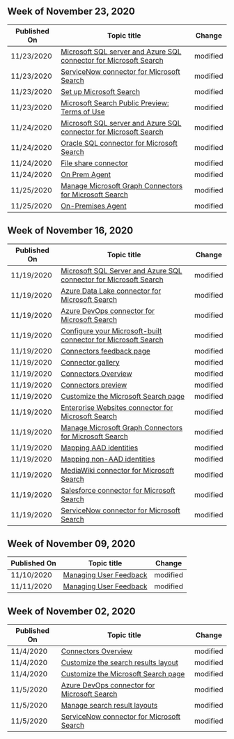 <!-- This file is generated automatically each week. Changes made to this file will be overwritten.-->



## Week of November 23, 2020


| Published On |Topic title | Change |
|------|------------|--------|
| 11/23/2020 | [Microsoft SQL server and Azure SQL connector for Microsoft Search](/MicrosoftSearch/mssql-connector) | modified |
| 11/23/2020 | [ServiceNow connector for Microsoft Search](/MicrosoftSearch/servicenow-connector) | modified |
| 11/23/2020 | [Set up Microsoft Search](/MicrosoftSearch/setup-microsoft-search) | modified |
| 11/23/2020 | [Microsoft Search Public Preview: Terms of Use](/MicrosoftSearch/terms-of-use) | modified |
| 11/24/2020 | [Microsoft SQL server and Azure SQL connector for Microsoft Search](/MicrosoftSearch/mssql-connector) | modified |
| 11/24/2020 | [Oracle SQL connector for Microsoft Search](/MicrosoftSearch/oraclesql-connector) | modified |
| 11/24/2020 | [File share connector](/MicrosoftSearch/fileshare-connector) | modified |
| 11/24/2020 | [On Prem Agent](/MicrosoftSearch/on-prem-agent) | modified |
| 11/25/2020 | [Manage Microsoft Graph Connectors for Microsoft Search](/MicrosoftSearch/manage-connector) | modified |
| 11/25/2020 | [On-Premises Agent](/MicrosoftSearch/on-prem-agent) | modified |


## Week of November 16, 2020


| Published On |Topic title | Change |
|------|------------|--------|
| 11/19/2020 | [Microsoft SQL Server and Azure SQL connector for Microsoft Search](/MicrosoftSearch/mssql-connector) | modified |
| 11/19/2020 | [Azure Data Lake connector for Microsoft Search](/MicrosoftSearch/azure-data-lake-connector) | modified |
| 11/19/2020 | [Azure DevOps connector for Microsoft Search](/MicrosoftSearch/azure-devops-connector) | modified |
| 11/19/2020 | [Configure your Microsoft-built connector for Microsoft Search](/MicrosoftSearch/configure-connector) | modified |
| 11/19/2020 | [Connectors feedback page](/MicrosoftSearch/connectors-feedback) | modified |
| 11/19/2020 | [Connector gallery](/MicrosoftSearch/connectors-gallery) | modified |
| 11/19/2020 | [Connectors Overview](/MicrosoftSearch/connectors-overview) | modified |
| 11/19/2020 | [Connectors preview](/MicrosoftSearch/connectors-preview) | modified |
| 11/19/2020 | [Customize the Microsoft Search page](/MicrosoftSearch/customize-search-page) | modified |
| 11/19/2020 | [Enterprise Websites connector for Microsoft Search](/MicrosoftSearch/enterprise-web-connector) | modified |
| 11/19/2020 | [Manage Microsoft Graph Connectors for Microsoft Search](/MicrosoftSearch/manage-connector) | modified |
| 11/19/2020 | [Mapping AAD identities](/MicrosoftSearch/map-aad) | modified |
| 11/19/2020 | [Mapping non-AAD identities](/MicrosoftSearch/map-non-aad) | modified |
| 11/19/2020 | [MediaWiki connector for Microsoft Search](/MicrosoftSearch/mediawiki-connector) | modified |
| 11/19/2020 | [Salesforce connector for Microsoft Search](/MicrosoftSearch/salesforce-connector) | modified |
| 11/19/2020 | [ServiceNow connector for Microsoft Search](/MicrosoftSearch/servicenow-connector) | modified |


## Week of November 09, 2020


| Published On |Topic title | Change |
|------|------------|--------|
| 11/10/2020 | [Managing User Feedback](/MicrosoftSearch/manage-feedback) | modified |
| 11/11/2020 | [Managing User Feedback](/MicrosoftSearch/manage-feedback) | modified |


## Week of November 02, 2020


| Published On |Topic title | Change |
|------|------------|--------|
| 11/4/2020 | [Connectors Overview](/MicrosoftSearch/connectors-overview) | modified |
| 11/4/2020 | [Customize the search results layout](/MicrosoftSearch/customize-results-layout) | modified |
| 11/4/2020 | [Customize the Microsoft Search page](/MicrosoftSearch/customize-search-page) | modified |
| 11/5/2020 | [Azure DevOps connector for Microsoft Search](/MicrosoftSearch/azure-devops-connector) | modified |
| 11/5/2020 | [Manage search result layouts](/MicrosoftSearch/customize-results-layout) | modified |
| 11/5/2020 | [ServiceNow connector for Microsoft Search](/MicrosoftSearch/servicenow-connector) | modified |
